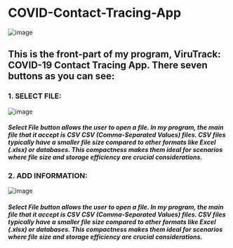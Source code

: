 # COVID-Contact-Tracing-App

![image](https://github.com/jayceee1207/COVID-Contact-Tracing-App/assets/129476395/8fec9a51-33ae-42ff-a782-6e86f5bba7b7)

## This is the front-part of my program, ViruTrack: COVID-19 Contact Tracing App. There seven buttons as you can see: 

### 1. SELECT FILE:

![image](https://github.com/jayceee1207/COVID-Contact-Tracing-App/assets/129476395/210876e4-07dc-4451-bffb-5070aba3ac43)

##### Select File button allows the user to open a file. In my program, the main file that it accept is CSV CSV (Comma-Separated Values) files.  CSV files typically have a smaller file size compared to other formats like Excel (.xlsx) or databases. This compactness makes them ideal for scenarios where file size and storage efficiency are crucial considerations.

### 2. ADD INFORMATION:

![image](https://github.com/jayceee1207/COVID-Contact-Tracing-App/assets/129476395/5586a903-0c76-4f35-85c2-f0f37e192513)

##### Select File button allows the user to open a file. In my program, the main file that it accept is CSV CSV (Comma-Separated Values) files.  CSV files typically have a smaller file size compared to other formats like Excel (.xlsx) or databases. This compactness makes them ideal for scenarios where file size and storage efficiency are crucial considerations.
